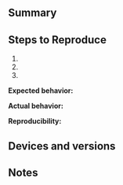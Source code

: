 ## Summary

<!-- Summary of the issue -->

## Steps to Reproduce

1. <!-- First Step -->
2. <!-- Second Step -->
3. <!-- and so on… -->

**Expected behavior:**

<!-- What you expect to happen -->

**Actual behavior:**

<!-- What actually happens -->

**Reproducibility:**

<!-- How often is the issue reproduced? -->

## Devices and versions

<!-- Please include the SDK version, OS and what version of the OS you're running as well as well as the device manufacturer and model. -->

## Notes

<!-- Any additional information, configuration or data that might be necessary to reproduce the issue. -->